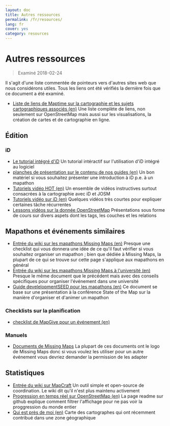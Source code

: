 ```yaml
---
layout: doc
title: Autres ressources
permalink: /fr/resources/
lang: fr
cover: yes
category: resources
---
```


# Autres ressources

> Examiné 2018-02-24

Il s'agit d'une liste commentée de pointeurs vers d'autres sites web que nous considérons utiles. Tous les liens ont été vérifiés la dernière fois que ce document a été examiné.

  * [Liste de liens de Maptime sur la cartographie et les sujets cartographiques associés (en)](http://maptime.io/lessons-resources/) Une liste complète de liens, non seulement sur OpenStreetMap mais aussi sur les visualisations, la création de cartes et de cartographie en ligne.


## Édition

### iD

  * [Le tutorial intégré d'iD](http://www.openstreetmap.org/edit?editor=id#walkthrough=true) Un tutorial intéractif sur l'utilisation d'iD intégré au logiciel
  * [planches de présentation sur le contenu de nos guides (en)](/files/iD-editor-training.pptx) Un bon matériel si vous souhaitez présenter une introduction à iD p.e. à un mapathon
  * [Tutoriels vidéo HOT (en)](https://www.youtube.com/playlist?list=PLb9506_-6FMHULD9iDUAh-4qpxKdVspnD) Un ensemble de vidéos instructives surtout consacrées à la cartographie avec iD et JOSM
  * [Tutoriels vidéo sur iD (en)](https://www.sjtdelfs.de/wordpress/?page_id=84) Quelques vidéos très courtes pour expliquer certaines tâche récurrentes
  * [Lessons vidéos sur la donnée OpenStreetMap](https://www.youtube.com/playlist?list=PLqC3rFN6pDezPK0NifkGCSMop3vcXQEEU) Présentations sous forme de cours sur divers aspets dont les tags, les couches et les relations

## Mapathons et événements similaires

  * [Entrée du wiki sur les mapathons Missing Maps (en)](http://wiki.openstreetmap.org/wiki/Missing_Maps_mapathons) Presque une checklist qui vous donnera une idée de ce qu'il faut vérifier si vous souhaitez organiser un mapathon ; bien que dédiée à Missing Maps, la plupart de ce qui se trouve sur cette page s'applique aux mapathons en général
  * [Entrée du wiki sur les mapathons Missing Maps à l'université (en)](http://wiki.openstreetmap.org/wiki/Missing_Maps_mapathons:_for_students_and_universities) Presque le même document que le précédent mais avec des conseils spécifiques pour organiser l'événement dans une université
  * [Guide develelopmentSEED pour les mapathons (en)](https://developmentseed.org/blog/2015/06/07/organizing-mapathons/) Ce document se base sur une présentation à la conférence State of the Map sur la manière d'organiser et d'animer un mapathon

### Checklists sur la planification

  * [checklist de MapGive pour un événement (en)](https://mapgive.state.gov/box/#resources&event-checklist)

### Manuels 

  * [Documents de Missing Maps](https://drive.google.com/drive/folders/0BwOZ7Miy-DQdZFBGYXJ2QWljLWM) La plupart de ces documents ont le logo de Missing Maps donc si vous voulez les utiliser pour un autre événement vous devriez demander la permission de les adapter

## Statistiques

  * [Entrée du wiki sur MapCraft](https://wiki.openstreetmap.org/wiki/FR:MapCraft) Un outil simple et open-source de coordination. Le wiki dit qu'il n'est plus maintenu activement
  * [Progression en temps réel sur OpenStreetMap (en)](https://github.com/osmlab/show-me-the-way) La page readme sur github explique comment filtrer l'affichage pour ne pas voir la proggression du monde entier
  * [Qui est près de moi (en)](http://resultmaps.neis-one.org/oooc) Carte des cartographes qui ont récemment contribué dans une zone géographique
